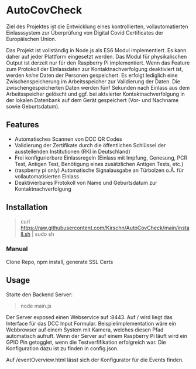 # AutoCovCheck

Ziel des Projektes ist die Entwicklung eines kontrollierten, vollautomatierten Einlasssystem zur Überprüfung von Digital Covid Certificates der Europäischen Union.

Das Projekt ist vollständig in Node.js als ES6 Modul implementiert. Es kann daher auf jeder Plattform eingesetzt werden. Das Modul für physikalischen Output ist derzeit nur für den Raspberry Pi implementiert. Wenn das Feature zum Protokoll der Einlassdaten zur Kontaktnachverfolgung deaktiviert ist, werden *keine* Daten der Personen gespeichert. Es erfolgt lediglich eine Zwischenspeicherung im Arbeitsspeicher zur Validierung der Daten. Die zwischengespeicherten Daten werden fünf Sekunden nach Einlass aus dem Arbeitsspeicher gelöscht und ggf. bei aktvierter Kontaktnachverfolgung in der lokalen Datenbank auf dem Gerät gespeichert (Vor- und Nachname sowie Geburtsdatum).

## Features
 - Automatisches Scannen von DCC QR Codes
 - Validierung der Zertifikate durch die öffentlichen Schlüssel der ausstellenden Institutionen (RKI in Deutschland)
 - Frei konfigurierbare Einlassregeln (Einlass mit Impfung, Genesung, PCR Test, Antigen Test, Benötigung eines zusätzlichen Antigen Tests, etc.)
 - (raspberry pi only) Automatische Signalausgabe an Türbolzen o.Ä. für vollautomatisierten Einlass
 - Deaktivierbares Protokoll von Name und Geburtsdatum zur Kontaktnachverfolgung

## Installation

> curl https://raw.githubusercontent.com/Kirschn/AutoCovCheck/main/install.sh | sudo sh

### Manual

Clone Repo, npm install, generate SSL Certs

## Usage

Starte den Backend Server:

> node main.js

Der Server exposed einen Webservice auf :8443. Auf / wird liegt das Interface für das DCC Input Formular. Beispielimplementation wäre ein Webbrowser auf einem System mit Kamera, welches diesen Pfad automatisch aufruft. Wenn der Server auf einem Raspberry Pi läuft wird ein GPIO Pin getogglet, wenn die Testverfifikation erfolgreich war. Die Konfiguration dazu ist zu finden in config.json. 

Auf /eventOverview.html lässt sich der Konfigurator für die Events finden.
